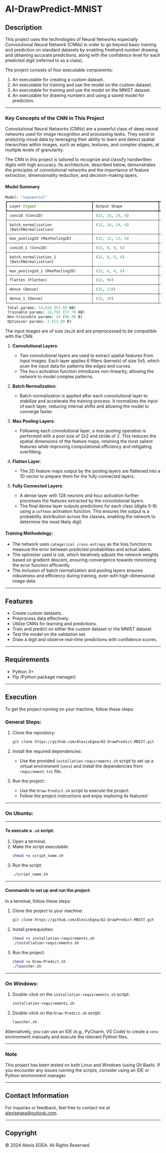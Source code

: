 # AI-DrawPredict-MNIST

## Description

This project uses the technologies of Neural Networks especially Convolutional Neural Network (CNNs) 
in order to go beyond basic training and prediction on standard datasets by enabling freehand number drawing and
obtaining accurate predictions, along with the confidence level for each predicted digit (referred to as a class).

The project consists of four executable components:
1. An executable for creating a custom dataset.
2. An executable for training and use the model on the custom dataset.
3. An executable for training and use the model on the MNIST dataset.
4. An executable for drawing numbers and using a saved model for prediction.

---

### Key Concepts of the CNN in This Project

Convolutional Neural Networks (CNNs) are a powerful class of deep neural networks used for image recognition and processing tasks. 
They excel in analyzing visual data by leveraging their ability to learn and detect spatial hierarchies within images, such as edges, textures, and complex shapes, at multiple levels of granularity.

The CNN in this project is tailored to recognize and classify handwritten digits with high accuracy. 
Its architecture, described below, demonstrates the principles of convolutional networks 
and the importance of feature extraction, dimensionality reduction, and decision-making layers.

#### Model Summary 

``` python
Model: "sequential"
┏━━━━━━━━━━━━━━━━━━━━━━━━━━━━━━━━━━━━━━┳━━━━━━━━━━━━━━━━━━━━━━━━━━━━━┳━━━━━━━━━━━━━━━━━┓
┃ Layer (type)                         ┃ Output Shape                ┃         Param # ┃
┡━━━━━━━━━━━━━━━━━━━━━━━━━━━━━━━━━━━━━━╇━━━━━━━━━━━━━━━━━━━━━━━━━━━━━╇━━━━━━━━━━━━━━━━━┩
│ conv2d (Conv2D)                      │ (32, 24, 24, 6)             │             156 │
├──────────────────────────────────────┼─────────────────────────────┼─────────────────┤
│ batch_normalization                  │ (32, 24, 24, 6)             │              24 │
│ (BatchNormalization)                 │                             │                 │
├──────────────────────────────────────┼─────────────────────────────┼─────────────────┤
│ max_pooling2d (MaxPooling2D)         │ (32, 12, 12, 6)             │               0 │
├──────────────────────────────────────┼─────────────────────────────┼─────────────────┤
│ conv2d_1 (Conv2D)                    │ (32, 8, 8, 6)               │             906 │
├──────────────────────────────────────┼─────────────────────────────┼─────────────────┤
│ batch_normalization_1                │ (32, 8, 8, 6)               │              24 │
│ (BatchNormalization)                 │                             │                 │
├──────────────────────────────────────┼─────────────────────────────┼─────────────────┤
│ max_pooling2d_1 (MaxPooling2D)       │ (32, 4, 4, 6)               │               0 │
├──────────────────────────────────────┼─────────────────────────────┼─────────────────┤
│ flatten (Flatten)                    │ (32, 96)                    │               0 │
├──────────────────────────────────────┼─────────────────────────────┼─────────────────┤
│ dense (Dense)                        │ (32, 128)                   │          12,416 │
├──────────────────────────────────────┼─────────────────────────────┼─────────────────┤
│ dense_1 (Dense)                      │ (32, 10)                    │           1,290 │
└──────────────────────────────────────┴─────────────────────────────┴─────────────────┘
 Total params: 14,818 (57.89 KB)
 Trainable params: 14,792 (57.78 KB)
 Non-trainable params: 24 (96.00 B)
 Optimizer params: 2 (12.00 B)
```

The input images are of size `28x28` and are preprocessed to be compatible with the CNN.

1. **Convolutional Layers**:
   - Two convolutional layers are used to extract spatial features from input images. 
   Each layer applies 6 filters (kernels) of size 5x5, which scan the input data for patterns like edges and curves. 
   - The `ReLU` activation function introduces non-linearity, allowing the network to model complex patterns.

2. **Batch Normalization**:
   - Batch normalization is applied after each convolutional layer to stabilize and accelerate the training process. 
   It normalizes the input of each layer, reducing internal shifts and allowing the model to converge faster.

3. **Max Pooling Layers**:
   - Following each convolutional layer, a max pooling operation is performed with a pool size of 2x2 and stride of 2. 
   This reduces the spatial dimensions of the feature maps, retaining the most salient features while improving computational efficiency and mitigating overfitting.

4. **Flatten Layer**:
   - The 2D feature maps output by the pooling layers are flattened into a 1D vector to prepare them for the fully connected layers.

5. **Fully Connected Layers**:
   - A dense layer with 128 neurons and `ReLU` activation further processes the features extracted by the convolutional layers.
   - The final dense layer outputs predictions for each class (digits 0-9) using a `softmax` activation function. 
   This ensures the output is a probability distribution across the classes, enabling the network to determine the most likely digit.

#### Training Methodology:
- The network uses `categorical cross-entropy` as the loss function to measure the error between predicted probabilities and actual labels. 
- The optimizer used is `SGD`, which iteratively adjusts the network weights based on gradient descent, ensuring convergence towards minimizing the error function efficiently.
- The inclusion of batch normalization and pooling layers ensures robustness and efficiency during training, even with high-dimensional image data.

---

## Features

- Create custom datasets.
- Preprocess data effectively.
- Utilize CNNs for learning and predictions.
- Train and predict on either the custom dataset or the MNIST dataset.
- Test the model on the validation set.
- Draw a digit and observe real-time predictions with confidence scores.

---

## Requirements

- Python 3+
- Pip (Python package manager)

---

## Execution

To get the project running on your machine, follow these steps:

### General Steps:

1. Clone the repository:
   ```sh
   git clone https://github.com/AlexisEgea/AI-DrawPredict-MNIST.git
   ```

2. Install the required dependencies:
   - Use the provided `installation-requirements.sh` script to set up a virtual environment (`venv`) and install the dependencies from `requirement.txt` file.

3. Run the project:
   - Use the `Draw-Predict.sh` script to execute the project.
   - Follow the project instructions and enjoy exploring its features!

---

### On Ubuntu:

--- 

#### To execute a `.sh` script:

1. Open a terminal.
2. Make the script executable:
   ```sh
   chmod +x script_name.sh
   ```
3. Run the script:
   ```sh
   ./script_name.sh
   ```
--- 

#### Commands to set up and run the project:

In a terminal, follow these steps:

1. Clone the project to your machine:
   ```sh
   git clone https://github.com/AlexisEgea/AI-DrawPredict-MNIST.git
   ```

2. Install prerequisites:
   ```sh
   chmod +x installation-requirements.sh
   ./installation-requirements.sh
   ```

3. Run the project:
   ```sh
   chmod +x Draw-Predict.sh
   ./launcher.sh
   ```

---

### On Windows:

1. Double-click on the `installation-requirements.sh` script:
   ```sh
   installation-requirements.sh
   ```
3. Double-click on the `Draw-Predict.sh` script:
   ```sh
   launcher.sh
   ```

Alternatively, you can use an IDE (e.g., PyCharm, VS Code) to create a `venv` environment manually and execute the relevant Python files.

---

### Note

This project has been tested on both Linux and Windows (using Git Bash). If you encounter any issues running the scripts, consider using an IDE or Python environment manager.

---

## Contact Information

For inquiries or feedback, feel free to contact me at [alexisegea@outlook.com](mailto:alexisegea@outlook.com).

---

## Copyright

© 2024 Alexis EGEA. All Rights Reserved.

